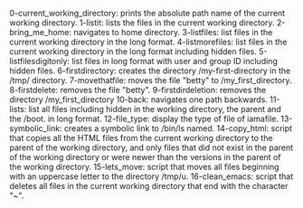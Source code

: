 0-current_working_directory: prints the absolute path name of the current working directory.
1-listit: lists the files in the current working directory.
2-bring_me_home: navigates to home directory.
3-listfiles: list files in the current working directory in the long format.
4-listmorefiles: list files in the current working directory in the long format including hidden files.
5-listfilesdigitonly: list files in long format with user and group ID including hidden files.
6-firstdirectory: creates the directory /my-first-directory in the /tmp/ directory.
7-movethatfile: moves the file "betty" to /my_first_directory.
8-firstdelete: removes the file "betty".
9-firstdirdeletion: removes the directory /my_first_directory
10-back: navigates one path backwards.
11-lists: list all files including hidden in the working directory, the parent and the /boot. in long format.
12-file_type: display the type of file of iamafile.
13-symbolic_link: creates a symbolic link to /bin/ls named.
14-copy_html: script that copies all the HTML files from the current working directory to the parent of the working directory, and only files that did not exist in the parent of the working directory or were newer than the versions in the parent of the working directory.
15-lets_move: script that moves all files beginning with an uppercase letter to the directory /tmp/u.
16-clean_emacs: script that deletes all files in the current working directory that end with the character "~".
